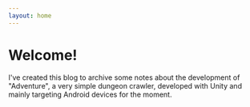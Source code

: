 ```yaml
---
layout: home
---
```


<h1 class="post-title">Welcome!</h1>

I've created this blog to archive some notes about the development of "Adventure", a very simple dungeon crawler,
developed with Unity and mainly targeting Android devices for the moment.
